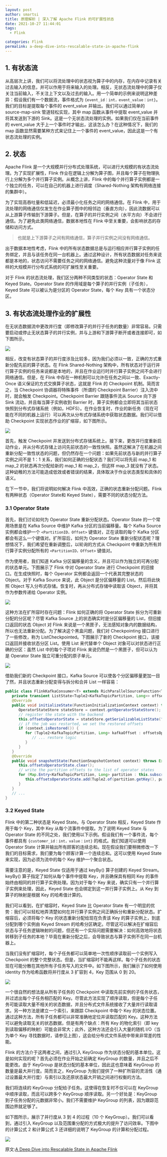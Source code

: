```yaml
---
layout: post
author: smartsi
title: 原理解析 | 深入了解 Apache Flink 的可扩展性状态
date: 2021-10-27 11:44:01
tags:
  - Flink

categories: Flink
permalink: a-deep-dive-into-rescalable-state-in-apache-flink
---
```


## 1. 有状态流

从高层次上讲，我们可以将流处理中的状态视为算子中的内存，在内存中记录有关过去输入的信息，并可以作用于将来输入的处理。相反，无状态流处理中的算子仅关注当前输入，不关注上下文以及过去的输入。用一个简单的示例来说明这种差异：假设我们有一个数据流，事件格式为 `{event_id：int，event_value：int}`。我们的目标是提取每个事件的 event_value 并输出。我们可以通过简单的 source-map-sink 管道轻松实现，其中 map 函数从事件中提取 event_value 并将其发送到下游的 Sink。这是一个无状态流处理的实例。如果我们仅在当前事件的 event_value 大于上一个事件时才输出，这该怎么办？在这种情况下，我们的 map 函数显然需要某种方式来记住上一个事件的 event_value，因此这是一个有状态流处理的实例。

## 2. 状态

Apache Flink 是一个大规模并行分布式处理系统，可以进行大规模的有状态流处理。为了实现扩展性，Flink 作业在逻辑上分解为算子图，并且每个算子在物理执行上分解为多个并行算子实例。从概念上讲，Flink 中的每个并行算子实例都是一个独立的任务，可以在自己的机器上进行调度（Shared-Nothing 架构有网络连接的集群中）。

为了实现高吞吐量和低延迟，必须最小化任务之间的网络通信。在 Flink 中，用于流处理的网络通信仅发生在作业算子图中的相邻边（垂直方向），因此流数据可以从上游算子传输到下游算子。但是，在算子的并行实例之间（水平方向）不会进行通信。为了避免此类网络通信，数据本地性在 Flink 中至关重要，会影响状态的存储和访问方式。

> 也就是上下游算子之间有网络通信，算子并行实例之间没有网络通信。

出于数据本地性考虑，Flink 中的所有状态数据总是与运行相应并行算子实例的任务绑定，并且与该任务在同一台机器上。通过这种设计，所有状态数据对任务来说都是本地的，状态访问不需要任务之间的网络通信。避免这种流量对于像 Flink 这样的大规模并行分布式系统的可扩展性至关重要。

对于 Flink 的状态流处理，我们区分两种不同类型的状态：Operator State 和 Keyed State。Operator State 的作用域是每个算子的并行实例（子任务），Keyed State 可以被认为是分区的 Operator State，每个 Key 具有一个状态分区。

## 3. 有状态流处理作业的扩展性

在无状态数据流中更改并行度（即修改算子的并行子任务的数量）非常容易。只需要启动或停止无状态算子的并行实例，并与上游和下游算子断开或者连接即可，如下图所示。

![](img-a-deep-dive-into-rescalable-state-in-apache-flink-1.png)

相反，改变有状态算子的并行度涉及比较多，因为我们必须以一致，正确的方式重新分配先前的算子状态。在 Flink Shared-Nothing 架构中，所有状态对于运行并行算子实例的任务来说都是本地的，并且在作业运行时并行算子实例之间不会进行网络通信。但是，在 Flink 中存在一种机制可以允许在任务之间以一致、Exactly-Once 语义保证的方式交换算子状态，这就是 Flink 的 Checkpoint 机制。简而言之，当 Checkpoint 协调器将特殊事件（所谓的 Checkpoint Barrier）注入流中时，就会触发 Checkpoint。Checkpoint Barrier 跟随事件流从 Source 向下游 Sink 流动，并且每当算子实例收到 Barrier 时，算子实例都会立即将其当前状态快照到分布式存储系统（例如，HDFS）。在作业恢复时，作业的新任务（现在可能在不同的机器上运行）可以再次从分布式存储系统中获取状态数据。我们可以借助 Checkpoint 实现状态作业的扩缩容，如下图所示。

![](img-a-deep-dive-into-rescalable-state-in-apache-flink-2.png)

首先，触发 Checkpoint 并发送到分布式存储系统上。接下来，更改并行度重新启动作业，并从分布式存储上访问先前状态的一致性快照。虽然这解决了在机器之间重新分配一致性状态的问题，但仍然存在一个问题：如果先前状态与新的并行算子实例之间不是 1：1 关系，我们如何正确的分配状态？我们可以将先前 map_1 和 map_2 的状态再次分配给新的 map_1 和 map_2，但这样 map_3 就没有了状态。这种幼稚的方法可能造成低效或者错误的结果，具体取决于作业状态类型和具体的语义。

在下一节中，我们将说明如何解决 Flink 中高效，正确的状态重新分配问题。Flink 有两种状态（Operator State和 Keyed State），需要不同的状态分配方法。

### 3.1 Operator State

首先，我们讨论如何为 Operator State 重新分配状态。Operator State 的一个常用场景是在 Kafka Source 中维护 Kafka 分区的当前偏移量。每个 Kafka Source 实例都会维护一个 `<PartitionID，Offset>` 键值对，正在读取的每个 Kafka 分区都会有这么一个键值对。扩所容后，如何为 Operator State 重新分配状态呢？理想情况下，我们希望在重新调整后，以轮询的方式从 Checkpoint 中重新为所有并行算子实例分配所有的 `<PartitionID，Offset>` 键值对。

作为使用者，我们知道 Kafka 分区偏移量的含义，并且可以作为独立的可再分配的状态单元。下图展示了 Flink 中对 Operator State 进行 Checkpoint 的旧接口。在生成快照时，每个 Operator 实例都会返回一个代表其完整状态的 Object。对于 Kafka Source 来说，此 Object 是分区偏移量的 List。然后将此快照 Object 写入分布式存储。恢复时，再从分布式存储中读取该 Object，并将其作为参数传递给 Operator 实例。

![](img-a-deep-dive-into-rescalable-state-in-apache-flink-3.png)

这种方法在扩所容时存在问题：Flink 如何正确的将 Operator State 拆分为可重新分配的分区呢？尽管 Kafka Source 上的状态确实时是分区偏移量的 List，但旧接口返回的状态 Object 对 Flink 来说是一个黑匣子，无法感知对象内的数据结构，所以也无法重新分配。为了解决这个黑盒问题，我们对 Checkpointing 接口进行了一些修改，称为 ListCheckpointed。下图展示了新的 Checkpoint 接口，该接口返回并接收状态分区 List。使用 List 来代替单个 Object 对象可以对状态进行正确的分区：虽然 List 中的每个子项对 Flink 来说仍然是一个黑匣子，但可以认为是 Operator State 独立可重分配的原子单元。

![](img-a-deep-dive-into-rescalable-state-in-apache-flink-4.png)

借助我们新的 Checkpoint 接口，Kafka Source 可以使各个分区偏移量更加一目了然，并且状态重新分配变得与拆分和合并 List 一样容易：
```java
public class FlinkKafkaConsumer<T> extends RichParallelSourceFunction<T> implements CheckpointedFunction {
   private transient ListState<Tuple2<KafkaTopicPartition, Long>> offsetsOperatorState;
   @Override
   public void initializeState(FunctionInitializationContext context) throws Exception {
      OperatorStateStore stateStore = context.getOperatorStateStore();
      // register the state with the backend
      this.offsetsOperatorState = stateStore.getSerializableListState("kafka-offsets");
      // if the job was restarted, we set the restored offsets
      if (context.isRestored()) {
         for (Tuple2<KafkaTopicPartition, Long> kafkaOffset : offsetsOperatorState.get()) {
            // ... restore logic
         }
      }
   }
   @Override
   public void snapshotState(FunctionSnapshotContext context) throws Exception {
      this.offsetsOperatorState.clear();
      // write the partition offsets to the list of operator states
      for (Map.Entry<KafkaTopicPartition, Long> partition : this.subscribedPartitionOffsets.entrySet()) {
         this.offsetsOperatorState.add(Tuple2.of(partition.getKey(), partition.getValue()));
      }
   }
   // ...
}
```

### 3.2 Keyed State

Flink 中的第二种状态是 Keyed State。与 Operator State 相反，Keyed State 作用于每个 Key，其中 Key 从每个流事件中提取。为了说明 Keyed State 与 Operator State 的不同之处，我们使用以下示例。假设我们有一个事件流，每个事件都具有 `{customer_id：int，value：int}` 的格式。我们知道可以使用 Operator State 计算并输出所有顾客的连续总和。现在假设我们要稍微修改一下我们的目标需求，我们要为每个顾客计算一个连续总和。这可以使用 Keyed State 来实现，因为必须为流中的每个 Key 维护一个聚合状态。

需要注意的是，Keyed State 仅适用于通过 keyBy() 算子创建的 Keyed Stream。keyBy() 算子指定了如何从每个事件中提取 Key，并且确保具有相同 Key 的事件始终由相同的并行算子实例处理。因为对于每个 Key 来说，确实只有一个并行算子实例来处理，因此，Keyed State 也会绑定到这一并行算子实例上。从 Key 到算子的映射是根据 Key 的哈希值计算的。

我们可以看到，在扩缩容时，Keyed State 比 Operator State 有一个明显的优势：我们可以轻松地弄清楚如何在并行算子实例之间正确拆分和重新分配状态。扩缩容后，必须将每个 Key 的状态重新分配给现在负责该 Key 的算子实例上，到底分配到哪个实例由 Keyed Stream 的哈希分区确定。尽管这可以解决在扩缩容后状态与子任务逻辑映射的问题，但还有一个实际问题需要解决：如何高效地将状态转移到子任务的本地？毕竟在重新分配之后，会导致状态与算子实例不在同一台机器上。

当我们没有扩缩容时，每个子任务都可以简单地一次性顺序读取前一个实例写入 Checkpoint 的整个完整状态。但是，当扩缩容时不能再这样。每个子任务的状态现在可能分散在其他所有子任务写入的文件中。如下图所示，我们展示了如何使用 identity 作为哈希函数将并行度从 3 扩容到 4，Key 范围从 0 到 20。

![](img-a-deep-dive-into-rescalable-state-in-apache-flink-5.png)

一个很自然的想法是从所有子任务的 Checkpoint 中读取先前实例的子任务状态，并过滤出每个子任务相匹配的 Key。尽管此方法实现了顺序读取，但是每个子任务可能读取大量不相关的状态数据，并且分布式文件系统接收了大量并行读取请求。另一种方法是建立一个索引，来跟踪 Checkpoint 中每个 Key 的状态位置。通过这种方法，所有子任务都可以非常准确地定位并读取匹配的 Key。这种方法可以避免读取无关的状态数据，但是有两个缺点：所有 Key 的物化索引（即 key 到读取偏移的映射）可能会非常大；此外，这种方法还会引入大量的随机 I/O（当为单个 Key 寻找数据时，请参见上图），这会给分布式文件系统中带来非常差的性能。

Flink 的方法介于这两者之间，通过引入 KeyGroup 作为状态分配的基本单位。这是如何实现的呢？首先必须在作业开始之前确定 KeyGroup 的数量，并且之后不能更改。由于 KeyGroup 是状态分配的基本单位，因此这也意味着 KeyGroup 的数量是最大并行度。简而言之，KeyGroup 为我们提供了一种扩所容的灵活性（通过设置最大并行度）与索引以及还原状态最大开销之间进行权衡的方法。

我们将连续的 KeyGroup 分配给子任务。这使得在恢复时不仅可以在 KeyGroup 中顺序读取，而且可以跨多个 KeyGroup 顺序读取。另一个好处是：KeyGroup 到子任务分配的元数据非常小。我们不需要维护 KeyGroup 的列表，因为跟踪范围边界就足够了。

如下图所示，展示了并行度从 3 到 4 的过程（10 个 KeyGroup）。我们可以看到，通过引入 KeyGroup 以及范围重分配的方式极大的提升了访问效率。下图中的计算公式 2 和计算公式 3 还详细的说明了 KeyGroup 的计算和分配过程。

![](img-a-deep-dive-into-rescalable-state-in-apache-flink-6.png)

原文:[A Deep Dive into Rescalable State in Apache Flink](https://flink.apache.org/features/2017/07/04/flink-rescalable-state.html)
